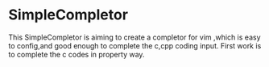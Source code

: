 # SimpleCompletor 

This SimpleCompletor is aiming to create a completor for vim ,which is easy to config,and good enough to complete the c,cpp coding input.
First work is to complete the c codes in property way.
